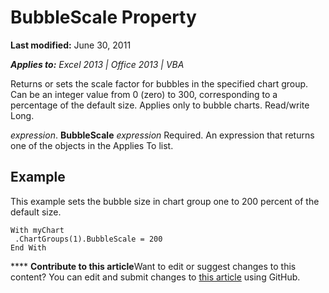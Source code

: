 
# BubbleScale Property

 **Last modified:** June 30, 2011

 _**Applies to:** Excel 2013 | Office 2013 | VBA_

Returns or sets the scale factor for bubbles in the specified chart group. Can be an integer value from 0 (zero) to 300, corresponding to a percentage of the default size. Applies only to bubble charts. Read/write Long.

 _expression_. **BubbleScale**
 _expression_ Required. An expression that returns one of the objects in the Applies To list.

## Example

This example sets the bubble size in chart group one to 200 percent of the default size.


```
With myChart 
 .ChartGroups(1).BubbleScale = 200 
End With
```


****   **Contribute to this article**Want to edit or suggest changes to this content? You can edit and submit changes to  [this article](https://github.com/jhershey00/VBA_Excel_Test/OpenXMLCon/articles/e3947690-3428-3f50-173b-b7889f9aac7f.md) using GitHub.

